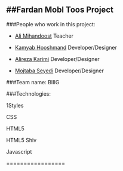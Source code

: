 ##Fardan Mobl Toos Project
---------------------------
###People who work in this project:

* [Ali Mihandoost](https://github.com/alimd) Teacher

* [Kamyab Hooshmand](https://github.com/Kamyab-H) Developer/Designer

* [Alireza Karimi](https://github.com/AlirezaKarimi) Developer/Designer

* [Mojtaba Seyedi](https://github.com/seyedi) Developer/Designer


###Team name: BIIIG

###Technologies:

1Styles

CSS

HTML5

HTML5 Shiv

Javascript 

=================